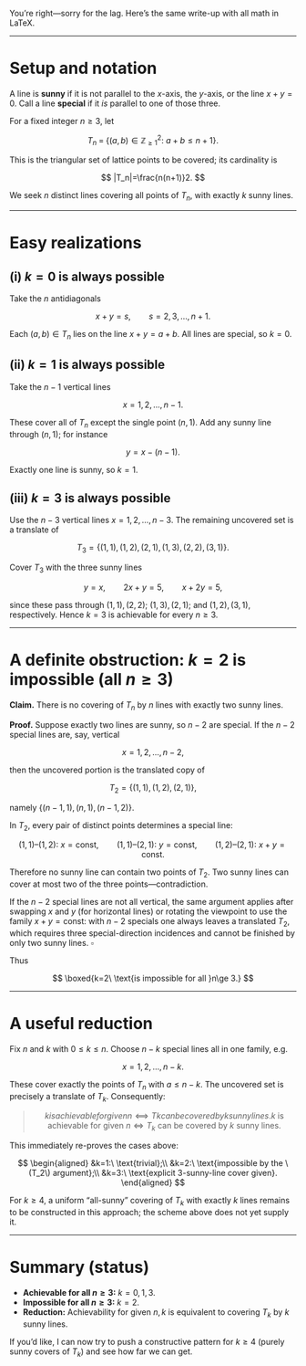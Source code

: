 You’re right—sorry for the lag. Here’s the same write-up with all math in LaTeX.

---

# Setup and notation

A line is **sunny** if it is not parallel to the $x$-axis, the $y$-axis, or the line $x+y=0$.
Call a line **special** if it *is* parallel to one of those three.

For a fixed integer $n\ge 3$, let

$$
T_n \;=\; \{(a,b)\in\mathbb Z_{\ge 1}^2:\ a+b\le n+1\}.
$$

This is the triangular set of lattice points to be covered; its cardinality is

$$
|T_n|=\frac{n(n+1)}2.
$$

We seek $n$ distinct lines covering all points of $T_n$, with exactly $k$ sunny lines.

---

# Easy realizations

## (i) $k=0$ is always possible

Take the $n$ antidiagonals

$$
x+y=s,\qquad s=2,3,\dots,n+1.
$$

Each $(a,b)\in T_n$ lies on the line $x+y=a+b$. All lines are special, so $k=0$.

## (ii) $k=1$ is always possible

Take the $n-1$ vertical lines

$$
x=1,2,\dots,n-1.
$$

These cover all of $T_n$ except the single point $(n,1)$. Add any sunny line through $(n,1)$; for instance

$$
y=x-(n-1).
$$

Exactly one line is sunny, so $k=1$.

## (iii) $k=3$ is always possible

Use the $n-3$ vertical lines $x=1,2,\dots,n-3$. The remaining uncovered set is a translate of

$$
T_3=\{(1,1),(1,2),(2,1),(1,3),(2,2),(3,1)\}.
$$

Cover $T_3$ with the three sunny lines

$$
y=x,\qquad 2x+y=5,\qquad x+2y=5,
$$

since these pass through $(1,1),(2,2)$; $(1,3),(2,1)$; and $(1,2),(3,1)$, respectively. Hence $k=3$ is achievable for every $n\ge 3$.

---

# A definite obstruction: $k=2$ is impossible (all $n\ge 3$)

**Claim.** There is no covering of $T_n$ by $n$ lines with exactly two sunny lines.

**Proof.** Suppose exactly two lines are sunny, so $n-2$ are special. If the $n-2$ special lines are, say, vertical

$$
x=1,2,\dots,n-2,
$$

then the uncovered portion is the translated copy of

$$
T_2=\{(1,1),(1,2),(2,1)\},
$$

namely $\{(n-1,1),(n,1),(n-1,2)\}$.

In $T_2$, every pair of distinct points determines a special line:

$$
(1,1)\text{–}(1,2):\ x=\text{const},\qquad
(1,1)\text{–}(2,1):\ y=\text{const},\qquad
(1,2)\text{–}(2,1):\ x+y=\text{const}.
$$

Therefore no sunny line can contain two points of $T_2$. Two sunny lines can cover at most two of the three points—contradiction.

If the $n-2$ special lines are not all vertical, the same argument applies after swapping $x$ and $y$ (for horizontal lines) or rotating the viewpoint to use the family $x+y=\text{const}$: with $n-2$ specials one always leaves a translated $T_2$, which requires three special-direction incidences and cannot be finished by only two sunny lines. $\square$

Thus

$$
\boxed{k=2\ \text{is impossible for all }n\ge 3.}
$$

---

# A useful reduction

Fix $n$ and $k$ with $0\le k\le n$. Choose $n-k$ special lines all in one family, e.g.

$$
x=1,2,\dots,n-k.
$$

These cover exactly the points of $T_n$ with $a\le n-k$. The uncovered set is precisely a translate of $T_k$. Consequently:

> $$
> k is achievable for given n⟺Tk​ can be covered by k sunny lines.
> \text{\(k\) is achievable for given \(n\)}\iff \text{\(T_k\) can be covered by \(k\) sunny lines.}
> $$

This immediately re-proves the cases above:

$$
\begin{aligned}
&k=1:\ \text{trivial};\\
&k=2:\ \text{impossible by the \(T_2\) argument};\\
&k=3:\ \text{explicit 3-sunny-line cover given}.
\end{aligned}
$$

For $k\ge 4$, a uniform “all-sunny” covering of $T_k$ with exactly $k$ lines remains to be constructed in this approach; the scheme above does not yet supply it.

---

# Summary (status)

* **Achievable for all $n\ge 3$:** $k=0,1,3$.
* **Impossible for all $n\ge 3$:** $k=2$.
* **Reduction:** Achievability for given $n,k$ is equivalent to covering $T_k$ by $k$ sunny lines.

If you’d like, I can now try to push a constructive pattern for $k\ge 4$ (purely sunny covers of $T_k$) and see how far we can get.
